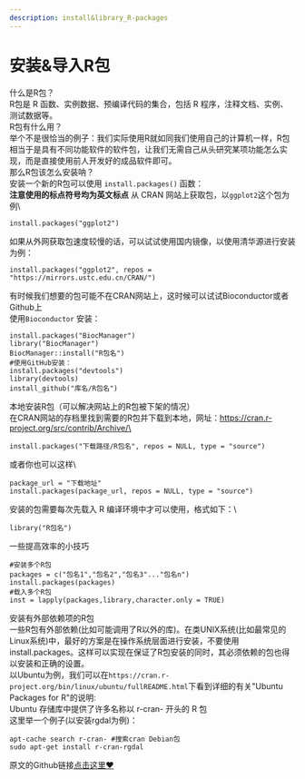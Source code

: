 ```yaml
---
description: install&library_R-packages
---
```


# 安装&导入R包

什么是R包？\
R包是 R 函数、实例数据、预编译代码的集合，包括 R 程序，注释文档、实例、测试数据等。\
R包有什么用？\
举个不是很恰当的例子：我们实际使用R就如同我们使用自己的计算机一样，R包相当于是具有不同功能软件的软件包，让我们无需自己从头研究某项功能怎么实现，而是直接使用前人开发好的成品软件即可。\
那么R包该怎么安装呐？\
安装一个新的R包可以使用 `install.packages()` 函数：\
**注意使用的标点符号均为英文标点** 从 CRAN 网站上获取包，以`ggplot2`这个包为例\


```
install.packages("ggplot2")
```

如果从外网获取包速度较慢的话，可以试试使用国内镜像，以使用清华源进行安装为例：

```
install.packages("ggplot2", repos = "https://mirrors.ustc.edu.cn/CRAN/")
```

有时候我们想要的包可能不在CRAN网站上，这时候可以试试Bioconductor或者Github上\
使用`Bioconductor` 安装：

```
install.packages("BiocManager")
library("BiocManager")
BiocManager::install("R包名")
#使用GitHub安装：
install.packages("devtools")
library(devtools)
install_github("库名/R包名")
```

本地安装R包（可以解决网站上的R包被下架的情况）\
在CRAN网站的存档里找到需要的R包并下载到本地，网址：https://cran.r-project.org/src/contrib/Archive/\


```
install.packages("下载路径/R包名", repos = NULL, type = "source")
```

或者你也可以这样\


```
package_url = "下载地址"
install.packages(package_url, repos = NULL, type = "source")
```

安装的包需要每次先载入 R 编译环境中才可以使用，格式如下：\


```
library("R包名")
```

一些提高效率的小技巧

```
#安装多个R包
packages = c("包名1","包名2","包名3"..."包名n")
install.packages(packages)
#载入多个R包
inst = lapply(packages,library,character.only = TRUE)
```
安装有外部依赖项的R包 \
一些R包有外部依赖(比如可能调用了R以外的库)。在类UNIX系统(比如最常见的Linux系统)中，最好的方案是在操作系统层面进行安装，不要使用install.packages。这样可以实现在保证了R包安装的同时，其必须依赖的包也得以安装和正确的设置。 \
以Ubuntu为例，我们可以在`https://cran.r-project.org/bin/linux/ubuntu/fullREADME.html`下看到详细的有关"Ubuntu Packages for R"的说明: \
Ubuntu 存储库中提供了许多名称以 r-cran- 开头的 R 包 \
这里举一个例子(以安装rgdal为例)：
```
apt-cache search r-cran- #搜索cran Debian包
sudo apt-get install r-cran-rgdal
```

原文的Github链接[点击这里♥](https://github.com/LelouchLiLucifer/Cookbook\_of\_Bioinformatic/blob/main/R\_script/install%26library\_R-packages.R)
